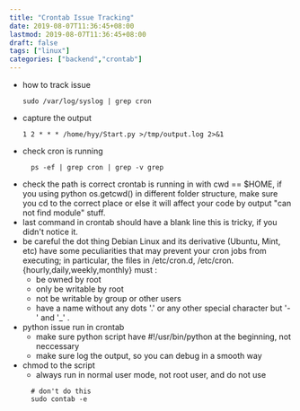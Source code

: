 ```yaml
---
title: "Crontab Issue Tracking"
date: 2019-08-07T11:36:45+08:00
lastmod: 2019-08-07T11:36:45+08:00
draft: false
tags: ["linux"]
categories: ["backend","crontab"]
---
```


* how to track issue
  ```shell
  sudo /var/log/syslog | grep cron
  ```
* capture the output
  ```shell
  1 2 * * * /home/hyy/Start.py >/tmp/output.log 2>&1
  ```
* check cron is running
  ```shell
    ps -ef | grep cron | grep -v grep
  ```
* check the path is correct
  crontab  is running in with cwd == $HOME, if you using python os.getcwd() in different folder structure, make sure you cd to the correct place or else it will affect your code by output "can not find module" stuff.
* last command in crontab should have a blank line
  this is tricky, if you didn't notice it.
* be careful the dot thing
  Debian Linux and its derivative (Ubuntu, Mint, etc) have some peculiarities that may prevent your cron jobs from executing; in particular, the files in /etc/cron.d, /etc/cron.{hourly,daily,weekly,monthly} must :
    * be owned by root
    * only be writable by root
    * not be writable by group or other users
    * have a name without any dots '.' or any other special character but '-' and '_' .
* python issue run in crontab
  * make sure python script have #!/usr/bin/python at the beginning, not neccessary
  * make sure log the output, so you can debug in a smooth way
* chmod to the script
  * always run in normal user mode, not root user, and do not use 
  ```shell
    # don't do this
    sudo contab -e  
  ```